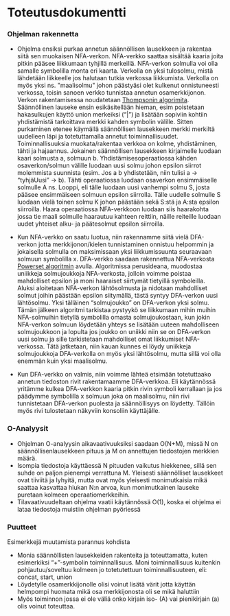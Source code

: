 # Toteutusdokumentti

### Ohjelman rakennetta
* Ohjelma ensiksi purkaa annetun säännöllisen lausekkeen ja rakentaa siitä sen muokaisen NFA-verkon. NFA-verkko saattaa sisältää kaaria joita pitkin pääsee liikkumaan tyhjillä merkeillä. NFA-verkon solmulla voi olla samalle symbolilla monta eri kaarta. Verkolla on yksi tulosolmu, mistä lähdetään liikkeelle jos halutaan tutkia verkossa liikkumista. Verkolla on myös yksi ns. "maalisolmu" johon päästyäsi olet kulkenut onnistuneesti verkossa, toisin sanoen verkko tunnistaa annetun osamerkkijonon. Verkon rakentamisessa noudatetaan [Thompsonin algorimita](https://en.wikipedia.org/wiki/Thompson%27s_construction). Säännöllinen lauseke ensin esikäsitellään  hieman, esim poistetaan hakasulkujen käyttö union merkeiksi (“|”) ja lisätään sopiviin kohtiin yhdistämistä tarkoittava merkki kahden symbolin välille. Sitten purkaminen etenee käymällä säännöllisen lausekkeen merkki merkiltä uudelleen läpi ja totetuttamalla annetut toiminnallisuudet. Toiminnallisuuksia muokata/rakentaa verkkoa on kolme, yhdistäminen, tähti ja hajaannus. Jokainen säännöllisen lausekkeen kirjaimelle luodaan kaari solmusta a, solmuun b.  Yhdistämisesoperaatiossa kähden osaverkon/solmun välille luodaan uusi solmu johon epsilon siirrot molemmista suunnista (esim. Jos a b yhdistetään, niin tulisi a -> “tyhjäUusi” -> b). Tähti operaatiossa luodaan osaverkon ensimmäiselle solmulle A ns. Looppi, eli tälle luodaan uusi vanhempi solmu S, josta pääsee ensimmäiseen solmuun epsilon siirrolla. Tälle uudelle solmulle S luodaan vielä toinen solmu K johon päästään sekä S:stä ja A:sta epsilon siirroilla. Haara operaatiossa NFA-verkkoon luodaan siis haarakohta jossa tie maali solmulle haarautuu kahteen reittiin, näille reiteille luodaan uudet yhteiset alku- ja päätesolmut epsilon siirroilla. 

* Kun NFA-verkko on saatu luotua, niin rakennamme siitä vielä DFA-verkon jotta merkkijonon/kielen tunnistaminen onnistuu helpommin ja jokaisella solmulla on maksimissaan yksi liikkumissuunta seuraavaan solmuun symbolilla x. DFA-verkko saadaan rakennettua NFA-verkosta [Powerset algoritmin](https://en.wikipedia.org/wiki/Powerset_construction) avulla.
Algoritmissa perusideana, muodostaa uniikkeja solmujoukkoja NFA-verkosta, jolloin voimme poistaa mahdolliset epsilon ja moni haaraiset siirtymät tietyillä symboleilla. Aluksi aloitetaan NFA-verkon lähtösolmusta ja nidotaan mahdolliset solmut joihin päästään epsilon siitymällä, tästä syntyy DFA-verkon uusi lähtösolmu. Yksi tälläinen “solmujoukko” on DFA-verkon yksi solmu. Tämän jälkeen algoritmi tarkistaa pystyykö se liikkumaan mihin muihin NFA-solmuihin tietyllä symbolilla omasta solmujoukostaan, kun jokin NFA-verkon solmuun löydetään yhteys se lisätään uuteen mahdolliseen solmujoukkoon ja lopulta jos joukko on uniikki niin se on DFA-verkon uusi solmu ja sille tarkistetaan mahdolliset omat liikkumiset NFA-verkossa. Tätä jatketaan, niin kauan kunnes ei löydy uniikkeja solmujoukkoja DFA-verkolla on myös yksi lähtösolmu, mutta sillä voi olla enemmän kuin yksi maalisolmu.

* Kun DFA-verkko on valmis, niin voimme lähteä etsimään totetuttaako annetun tiedoston rivit rakentamaamme DFA-verkkoa. Eli käytännössä yritämme kulkea DFA-verkkon kaaria pitkin rivin symboli kerrallaan ja jos päädymme symbolilla x solmuun joka on maalisolmu, niin rivi tunnistetaan DFA-verkon puolesta ja säännöllisyys on löydetty. Tällöin myös rivi tulostetaan näkyviin konsoliin käyttäjälle.

### O-Analyysit

* Ohjelman O-analyysin aikavaativuuksiksi saadaan O(N+M), missä N on säännöllisenlausekkeen pituus ja M on annettujen tiedostojen merkkien määrä.
* Isompia tiedostoja käyttäessä N pituuden vaikutus hiekkenee, sillä sen suhde on paljon pienempi verrattuna M. Yleisesti säännölliset lausekkeet ovat tiiviitä ja lyhyitä, mutta ovat myös yleisesti monimutkaisia mikä saattaa kasvattaa hiukan N:n arvoa, kun monimutkainen lauseke puretaan kolmeen operaatiomerkkeihin.
* Tilavaativuudeltaan ohjelma vaatii käytännössä O(1), koska ei ohjelma ei lataa tiedostoja muistiin ohjelman pyöriessä

### Puutteet
Esimerkkejä muutamista parannus kohdista
* Monia säännöllisten lausekkeiden rakenteita ja toteuttamatta, kuten esimerkiksi “+”-symbolin toiminnallisuus. Moni toiminnallisuus kuitenkin pohjautuu/soveltuu kolmeen jo totetutettuun toiminnallisuuteen, eli: concat, start, union
* Löydetylle osamerkkijonolle olisi voinut lisätä värit jotta käyttän helmpompi huomata mikä osa merkkijonosta oli se mikä haluttiin
* Myös toiminnon jossa ei ole väliä onko kirjain iso- (A) vai pienikirjain (a) olis voinut toteuttaa.


